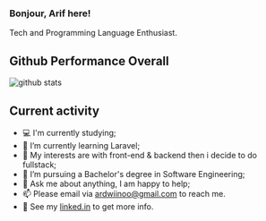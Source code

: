 ### Bonjour, Arif here! <img src="https://media.giphy.com/media/hvRJCLFzcasrR4ia7z/giphy.gif" width="10px">
Tech and Programming Language Enthusiast.

## Github Performance Overall

![github stats](https://github-readme-stats.vercel.app/api?username=ardwiinoo&show_icons=true)

## Current activity

- 💻 I'm currently studying;
- 📖 I’m currently learning Laravel;
- 🤔 My interests are with front-end & backend then i decide to do fullstack;
- 💼 I’m pursuing a Bachelor's degree in Software Engineering;
- 💬 Ask me about anything, I am happy to help;
- 📫 Please email via ardwiinoo@gmail.com to reach me.
- 📝 See my <a href="https://www.linkedin.com/in/arif-dwi-nugroho-596a951b2/">linked.in</a> to get more info.
